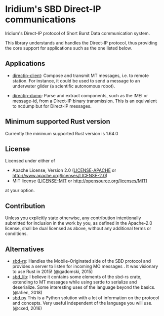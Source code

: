 # Iridium's SBD Direct-IP communications

Iridium's Direct-IP protocol of Short Burst Data communication system.

This library understands and handles the Direct-IP protocol, thus providing
the core support for applications such as the one listed below.

## Applications

- [directip-client](https://crates.io/crates/directip-client): Compose and
  transmit MT messages, i.e. to remote station. For instance, it could be
  used to send a message to an underwater glider (a scientific autonomous
  robot).

- [directip-dump](https://crates.io/crates/directip-dump): Parse and extract
  components, such as the IMEI or message-id, from a Direct-IP binary
  transmission. This is an equivalent to ncdump but for Direct-IP messages.

## Minimum supported Rust version

Currently the minimum supported Rust version is 1.64.0

## License

Licensed under either of

* Apache License, Version 2.0
   ([LICENSE-APACHE](LICENSE-APACHE) or http://www.apache.org/licenses/LICENSE-2.0)
* MIT license
   ([LICENSE-MIT](LICENSE-MIT) or http://opensource.org/licenses/MIT)

at your option.

## Contribution

Unless you explicitly state otherwise, any contribution intentionally submitted
for inclusion in the work by you, as defined in the Apache-2.0 license, shall be
dual licensed as above, without any additional terms or conditions.

## Alternatives

* [sbd-rs](https://crates.io/crates/sbd): Handles the Mobile-Originated side
  of the SBD protocol and provides a server to listen for incoming MO messages
  . It was visionary to use Rust in 2015! (@gadomski, 2015)
* [sbd_lib](https://crates.io/crates/sbd_lib): I believe it contains some
  elements of the sbd-rs crate, extending to MT messages while using serde
  to serialize and deserialize. Some interesting uses of the language
  beyond the basics. (@a1ien, 2018)
* [sbd.py](https://xed.ch/project/isbd/) This is a Python solution with a lot
  of information on the protocol and concepts. Very useful independent of the
  language you will use. (@cxed, 2016)
